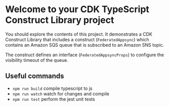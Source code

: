 # Welcome to your CDK TypeScript Construct Library project

You should explore the contents of this project. It demonstrates a CDK Construct Library that includes a construct (`FederatedAppsync`)
which contains an Amazon SQS queue that is subscribed to an Amazon SNS topic.

The construct defines an interface (`FederatedAppsyncProps`) to configure the visibility timeout of the queue.

## Useful commands

* `npm run build`   compile typescript to js
* `npm run watch`   watch for changes and compile
* `npm run test`    perform the jest unit tests
